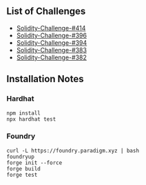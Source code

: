 
## List of Challenges

- [Solidity-Challenge-#414](./Solidity-Challenge-%23414/README.md)
- [Solidity-Challenge-#396](./Solidity-Challenge-%23396/README.md)
- [Solidity-Challenge-#394](./Solidity-Challenge-%23394/README.md)
- [Solidity-Challenge-#383](./Solidity-Challenge-%23383/README.md)
- [Solidity-Challenge-#382](./Solidity-Challenge-%23382/README.md)

## Installation Notes

### Hardhat
```
npm install
npx hardhat test
```
### Foundry
```
curl -L https://foundry.paradigm.xyz | bash
foundryup
forge init --force
forge build
forge test
```